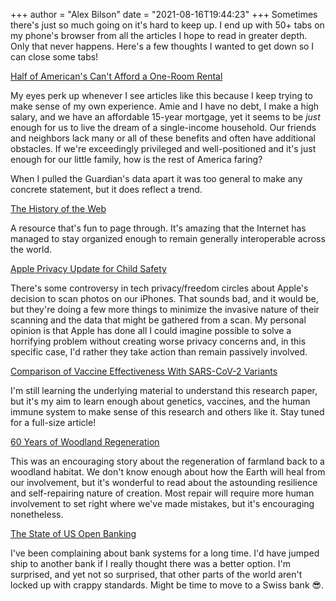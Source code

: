 +++
author = "Alex Bilson"
date = "2021-08-16T19:44:23"
+++
Sometimes there's just so much going on it's hard to keep up. I end up with 50+ tabs on my phone's browser from all the articles I hope to read in greater depth. Only that never happens. Here's a few thoughts I wanted to get down so I can close some tabs!

[Half of American's Can't Afford a One-Room Rental](https://www.theguardian.com/society/2021/aug/12/housing-renter-affordable-data-map?CMP=Share_iOSApp_Other)

My eyes perk up whenever I see articles like this because I keep trying to make sense of my own experience. Amie and I have no debt, I make a high salary, and we have an affordable 15-year mortgage, yet it seems to be _just_ enough for us to live the dream of a single-income household. Our friends and neighbors lack many or all of these benefits and often have additional obstacles. If we're exceedingly privileged and well-positioned and it's just enough for our little family, how is the rest of America faring?

When I pulled the Guardian's data apart it was too general to make any concrete statement, but it does reflect a trend.

[The History of the Web](https://thehistoryoftheweb.com/timeline/?date_from=all)

A resource that's fun to page through. It's amazing that the Internet has managed to stay organized enough to remain generally interoperable across the world.

[Apple Privacy Update for Child Safety](https://www.apple.com/child-safety/)

There's some controversy in tech privacy/freedom circles about Apple's decision to scan photos on our iPhones. That sounds bad, and it would be, but they're doing a few more things to minimize the invasive nature of their scanning and the data that might be gathered from a scan. My personal opinion is that Apple has done all I could imagine possible to solve a horrifying problem without creating worse privacy concerns and, in this specific case, I'd rather they take action than remain passively involved.

[Comparison of Vaccine Effectiveness With SARS-CoV-2 Variants](https://www.biorxiv.org/content/10.1101/2021.07.19.452771v1.full)

I'm still learning the underlying material to understand this research paper, but it's my aim to learn enough about genetics, vaccines, and the human immune system to make sense of this research and others like it. Stay tuned for a full-size article!

[60 Years of Woodland Regeneration](https://theconversation.com/monks-wood-wilderness-60-years-ago-scientists-let-a-farm-field-rewild-heres-what-happened-163406)

This was an encouraging story about the regeneration of farmland back to a woodland habitat. We don't know enough about how the Earth will heal from our involvement, but it's wonderful to read about the astounding resilience and self-repairing nature of creation. Most repair will require more human involvement to set right where we've made mistakes, but it's encouraging nonetheless.

[The State of US Open Banking](https://www.protocol.com/fintech/open-banking-treasury-prime)

I've been complaining about bank systems for a long time. I'd have jumped ship to another bank if I really thought there was a better option. I'm surprised, and yet not so surprised, that other parts of the world aren't locked up with crappy standards. Might be time to move to a Swiss bank 😎.
    